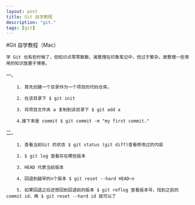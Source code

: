 ```yaml
---
layout: post
title: Git 自学教程
description: "git."
tags: [git]
---
```

#Git 自学教程（Mac）


	学 Git 也有些时候了，但知识点零零散散，虽整理在印象笔记中，但过于繁杂，故整理一些常用的知识放置于博客。
	
一、

        1. 首先创建一个目录作为一个项目的代码仓库。

        2. 在该目录下 $ git init

        3. 将项目文件夹 a 复制到该目录下 $ git add a

        4.接下来是 commit $ git commit -m "my first commit."

二、

        1. 查看当前Git 的状态 $ git status (git diff)查看修改过的内容

        2. $ git log 查看存在哪些版本
        
        3. HEAD 代表当前版本
        
        4. 回退到越早的n个版本 $ git reset --hard HEAD~n
        
        5. 如果回退之后还想回到回退前的版本 $ git reflog 查看版本号，找到之前的commit id，再 $ git reset --hard id 就可以了
